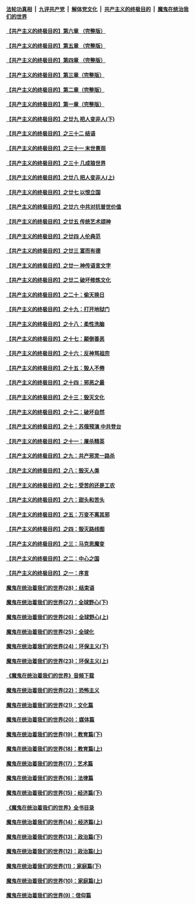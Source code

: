 ####  [法轮功真相](../../../../basic/blob/master/README.md?t=07081231) &nbsp;|&nbsp; [九评共产党](../../../../9ping.md/blob/master/README.md?t=07081231) &nbsp;|&nbsp; [解体党文化](../../../../jtdwh.md/blob/master/README.md?t=07081231)  &nbsp;|&nbsp; [共产主义的终极目的](../../../../gczydzjmd.md/blob/master/README.md?t=07081231) &nbsp;|&nbsp; [魔鬼在统治我们的世界](../../../../mgztzwmdsj.md/blob/master/README.md?t=07081231) 

#### [【共产主义的终极目的】第六章 （完整版）](../pages/nsc422/n11428913.md?t=07081231) 

#### [【共产主义的终极目的】第五章 （完整版）](../pages/nsc422/n11428912.md?t=07081231) 

#### [【共产主义的终极目的】第四章 （完整版）](../pages/nsc422/n11428907.md?t=07081231) 

#### [【共产主义的终极目的】第三章（完整版）](../pages/nsc422/n11428848.md?t=07081231) 

#### [【共产主义的终极目的】第二章（完整版）](../pages/nsc422/n11428831.md?t=07081231) 

#### [【共产主义的终极目的】第一章（完整版）](../pages/nsc422/n11417651.md?t=07081231) 

#### [【共产主义的终极目的】之廿九 把人变非人(下)](../pages/nsc422/n11344140.md?t=07081231) 

#### [【共产主义的终极目的】之三十二 结语](../pages/nsc422/n11360535.md?t=07081231) 

#### [【共产主义的终极目的】之三十一 末世景观](../pages/nsc422/n11351129.md?t=07081231) 

#### [【共产主义的终极目的】之三十 几成狼世界](../pages/nsc422/n11348280.md?t=07081231) 

#### [【共产主义的终极目的】之廿八 把人变非人(上)](../pages/nsc422/n11340492.md?t=07081231) 

#### [【共产主义的终极目的】之廿七 以恨立国](../pages/nsc422/n11336944.md?t=07081231) 

#### [【共产主义的终极目的】之廿六 中共对抗普世价值](../pages/nsc422/n11324785.md?t=07081231) 

#### [【共产主义的终极目的】之廿五 传统艺术颂神](../pages/nsc422/n11296396.md?t=07081231) 

#### [【共产主义的终极目的】之廿四 人伦典范](../pages/nsc422/n11296397.md?t=07081231) 

#### [【共产主义的终极目的】之廿三 富而有德](../pages/nsc422/n11283598.md?t=07081231) 

#### [【共产主义的终极目的】之廿一 神传语言文字](../pages/nsc422/n11263265.md?t=07081231) 

#### [【共产主义的终极目的】之廿二 破坏修炼文化](../pages/nsc422/n11245728.md?t=07081231) 

#### [【共产主义的终极目的】之二十：偷天换日](../pages/nsc422/n11238846.md?t=07081231) 

#### [【共产主义的终极目的】之十九：打开地狱门](../pages/nsc422/n11206376.md?t=07081231) 

#### [【共产主义的终极目的】之十八：柔性洗脑](../pages/nsc422/n11199994.md?t=07081231) 

#### [【共产主义的终极目的】之十七：颠倒善恶](../pages/nsc422/n11179782.md?t=07081231) 

#### [【共产主义的终极目的】之十六：反神骂祖宗](../pages/nsc422/n11166798.md?t=07081231) 

#### [【共产主义的终极目的】之十五：毁人不倦](../pages/nsc422/n11166792.md?t=07081231) 

#### [【共产主义的终极目的】之十四：邪恶之最](../pages/nsc422/n11150249.md?t=07081231) 

#### [【共产主义的终极目的】之十三：毁灭文化](../pages/nsc422/n11135227.md?t=07081231) 

#### [【共产主义的终极目的】之十二：破坏自然](../pages/nsc422/n11135214.md?t=07081231) 

#### [【共产主义的终极目的】之十：苏俄预演 中共登台](../pages/nsc422/n11118424.md?t=07081231) 

#### [【共产主义的终极目的】之十一：屠杀精英](../pages/nsc422/n11118442.md?t=07081231) 

#### [【共产主义的终极目的】之九：共产邪灵一路杀](../pages/nsc422/n11114139.md?t=07081231) 

#### [【共产主义的终极目的】之八：毁灭人类](../pages/nsc422/n11108503.md?t=07081231) 

#### [【共产主义的终极目的】之七：受苦的还是工农](../pages/nsc422/n11101809.md?t=07081231) 

#### [【共产主义的终极目的】之六：甜头和苦头](../pages/nsc422/n11096971.md?t=07081231) 

#### [【共产主义的终极目的】之五：万变不离其邪](../pages/nsc422/n11091285.md?t=07081231) 

#### [【共产主义的终极目的】之四：毁灭路线图](../pages/nsc422/n11086284.md?t=07081231) 

#### [【共产主义的终极目的】之三：马克思魔变](../pages/nsc422/n11061941.md?t=07081231) 

#### [【共产主义的终极目的】之二：中心之国](../pages/nsc422/n11047728.md?t=07081231) 

#### [【共产主义的终极目的】之一：序言](../pages/nsc422/n11086077.md?t=07081231) 

#### [魔鬼在统治着我们的世界(28)：结束语](../pages/nsc422/n10936246.md?t=07081231) 

#### [魔鬼在统治着我们的世界(27)：全球野心(下)](../pages/nsc422/n10928319.md?t=07081231) 

#### [魔鬼在统治着我们的世界(26)：全球野心(上)](../pages/nsc422/n10900318.md?t=07081231) 

#### [魔鬼在统治着我们的世界(25)：全球化](../pages/nsc422/n10788205.md?t=07081231) 

#### [魔鬼在统治着我们的世界(24)：环保主义(下)](../pages/nsc422/n10695307.md?t=07081231) 

#### [魔鬼在统治着我们的世界(23)：环保主义(上)](../pages/nsc422/n10688613.md?t=07081231) 

#### [《魔鬼在统治着我们的世界》音频下载](../pages/nsc422/n10635553.md?t=07081231) 

#### [魔鬼在统治着我们的世界(22)：恐怖主义](../pages/nsc422/n10614727.md?t=07081231) 

#### [魔鬼在统治着我们的世界(21)：文化篇](../pages/nsc422/n10597706.md?t=07081231) 

#### [魔鬼在统治着我们的世界(20)：媒体篇](../pages/nsc422/n10586579.md?t=07081231) 

#### [魔鬼在统治着我们的世界(19)：教育篇(下)](../pages/nsc422/n10564808.md?t=07081231) 

#### [魔鬼在统治着我们的世界(18)：教育篇(上)](../pages/nsc422/n10526970.md?t=07081231) 

#### [魔鬼在统治着我们的世界(17)：艺术篇](../pages/nsc422/n10499093.md?t=07081231) 

#### [魔鬼在统治着我们的世界(16)：法律篇](../pages/nsc422/n10485969.md?t=07081231) 

#### [魔鬼在统治着我们的世界(15)：经济篇(下)](../pages/nsc422/n10469975.md?t=07081231) 

#### [《魔鬼在统治着我们的世界》全书目录](../pages/nsc422/n10464261.md?t=07081231) 

#### [魔鬼在统治着我们的世界(14)：经济篇(上)](../pages/nsc422/n10457370.md?t=07081231) 

#### [魔鬼在统治着我们的世界(13)：政治篇(下)](../pages/nsc422/n10448270.md?t=07081231) 

#### [魔鬼在统治着我们的世界(12)：政治篇(上)](../pages/nsc422/n10444576.md?t=07081231) 

#### [魔鬼在统治着我们的世界(11)：家庭篇(下)](../pages/nsc422/n10440961.md?t=07081231) 

#### [魔鬼在统治着我们的世界(10)：家庭篇(上)](../pages/nsc422/n10435448.md?t=07081231) 

#### [魔鬼在统治着我们的世界(9)：信仰篇](../pages/nsc422/n10432159.md?t=07081231) 

